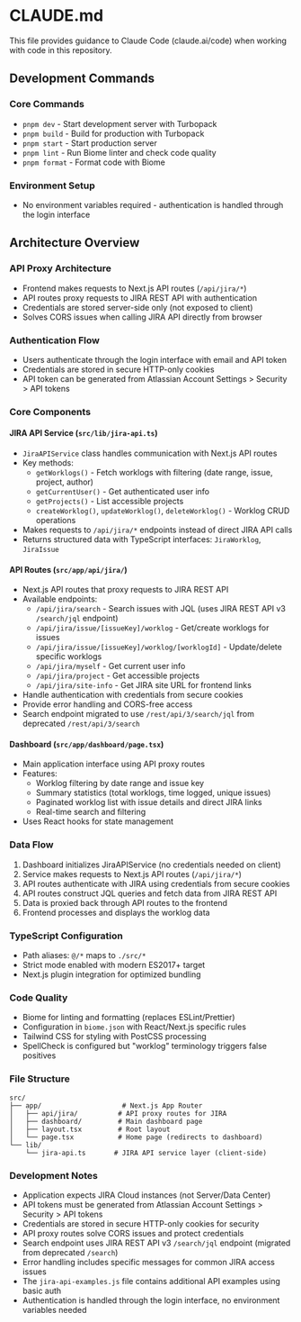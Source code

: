 # CLAUDE.md

This file provides guidance to Claude Code (claude.ai/code) when working with code in this repository.

## Development Commands

### Core Commands
- `pnpm dev` - Start development server with Turbopack
- `pnpm build` - Build for production with Turbopack
- `pnpm start` - Start production server
- `pnpm lint` - Run Biome linter and check code quality
- `pnpm format` - Format code with Biome

### Environment Setup
- No environment variables required - authentication is handled through the login interface

## Architecture Overview

### API Proxy Architecture
- Frontend makes requests to Next.js API routes (`/api/jira/*`)
- API routes proxy requests to JIRA REST API with authentication
- Credentials are stored server-side only (not exposed to client)
- Solves CORS issues when calling JIRA API directly from browser

### Authentication Flow
- Users authenticate through the login interface with email and API token
- Credentials are stored in secure HTTP-only cookies
- API token can be generated from Atlassian Account Settings > Security > API tokens

### Core Components

#### JIRA API Service (`src/lib/jira-api.ts`)
- `JiraAPIService` class handles communication with Next.js API routes
- Key methods:
  - `getWorklogs()` - Fetch worklogs with filtering (date range, issue, project, author)
  - `getCurrentUser()` - Get authenticated user info
  - `getProjects()` - List accessible projects
  - `createWorklog()`, `updateWorklog()`, `deleteWorklog()` - Worklog CRUD operations
- Makes requests to `/api/jira/*` endpoints instead of direct JIRA API calls
- Returns structured data with TypeScript interfaces: `JiraWorklog`, `JiraIssue`

#### API Routes (`src/app/api/jira/`)
- Next.js API routes that proxy requests to JIRA REST API
- Available endpoints:
  - `/api/jira/search` - Search issues with JQL (uses JIRA REST API v3 `/search/jql` endpoint)
  - `/api/jira/issue/[issueKey]/worklog` - Get/create worklogs for issues
  - `/api/jira/issue/[issueKey]/worklog/[worklogId]` - Update/delete specific worklogs
  - `/api/jira/myself` - Get current user info
  - `/api/jira/project` - Get accessible projects
  - `/api/jira/site-info` - Get JIRA site URL for frontend links
- Handle authentication with credentials from secure cookies
- Provide error handling and CORS-free access
- Search endpoint migrated to use `/rest/api/3/search/jql` from deprecated `/rest/api/3/search`

#### Dashboard (`src/app/dashboard/page.tsx`)
- Main application interface using API proxy routes
- Features:
  - Worklog filtering by date range and issue key
  - Summary statistics (total worklogs, time logged, unique issues)
  - Paginated worklog list with issue details and direct JIRA links
  - Real-time search and filtering
- Uses React hooks for state management

### Data Flow
1. Dashboard initializes JiraAPIService (no credentials needed on client)
2. Service makes requests to Next.js API routes (`/api/jira/*`)
3. API routes authenticate with JIRA using credentials from secure cookies
4. API routes construct JQL queries and fetch data from JIRA REST API
5. Data is proxied back through API routes to the frontend
6. Frontend processes and displays the worklog data

### TypeScript Configuration
- Path aliases: `@/*` maps to `./src/*`
- Strict mode enabled with modern ES2017+ target
- Next.js plugin integration for optimized bundling

### Code Quality
- Biome for linting and formatting (replaces ESLint/Prettier)
- Configuration in `biome.json` with React/Next.js specific rules
- Tailwind CSS for styling with PostCSS processing
- SpellCheck is configured but "worklog" terminology triggers false positives

### File Structure
```
src/
├── app/                    # Next.js App Router
│   ├── api/jira/          # API proxy routes for JIRA
│   ├── dashboard/         # Main dashboard page
│   ├── layout.tsx         # Root layout
│   └── page.tsx           # Home page (redirects to dashboard)
└── lib/
    └── jira-api.ts       # JIRA API service layer (client-side)
```

### Development Notes
- Application expects JIRA Cloud instances (not Server/Data Center)
- API tokens must be generated from Atlassian Account Settings > Security > API tokens
- Credentials are stored in secure HTTP-only cookies for security
- API proxy routes solve CORS issues and protect credentials
- Search endpoint uses JIRA REST API v3 `/search/jql` endpoint (migrated from deprecated `/search`)
- Error handling includes specific messages for common JIRA access issues
- The `jira-api-examples.js` file contains additional API examples using basic auth
- Authentication is handled through the login interface, no environment variables needed